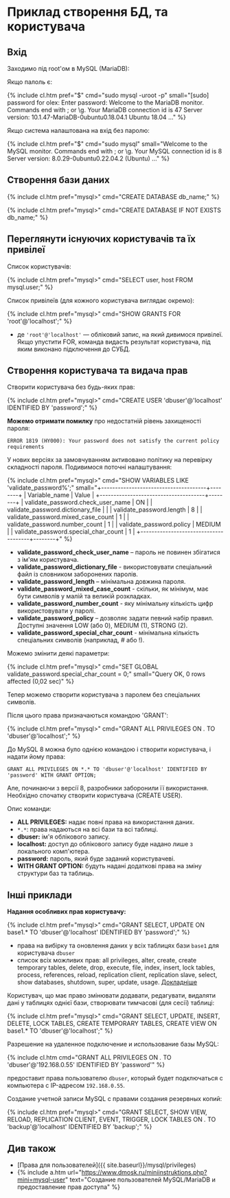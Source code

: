 # Приклад створення БД, та користувача

## Вхід

Заходимо під root'ом в MySQL (MariaDB):

Якщо палоль є:

{% include cl.htm pref="$" cmd="sudo mysql -uroot -p"
small="[sudo] password for olex: 
Enter password: 
Welcome to the MariaDB monitor.  Commands end with ; or \g.
Your MariaDB connection id is 47
Server version: 10.1.47-MariaDB-0ubuntu0.18.04.1 Ubuntu 18.04
..." %}

Якщо система налаштована на вхід без паролю:

{% include cl.htm pref="$" cmd="sudo mysql"
small="Welcome to the MySQL monitor.  Commands end with ; or \g.
Your MySQL connection id is 8
Server version: 8.0.29-0ubuntu0.22.04.2 (Ubuntu)
..." %}

## Створення бази даних

{% include cl.htm pref="mysql&gt;" cmd="CREATE DATABASE db_name;" %}

{% include cl.htm pref="mysql&gt;" cmd="CREATE DATABASE IF NOT EXISTS db_name;" %}

## Переглянути існуючих користувачів та їх привілеї

Список користувачів:

{% include cl.htm pref="mysql&gt;" cmd="SELECT user, host FROM mysql.user;" %}

Список привілеїв (для кожного користувача виглядає окремо):

{% include cl.htm pref="mysql&gt;" cmd="SHOW GRANTS FOR 'root'@'localhost';" %}

* де `'root'@'localhost'` — обліковий запис, на який дивимося привілеї. Якщо упустити FOR, команда видасть результат користувача, під яким виконано підключення до СУБД.

## Створення користувача та видача прав

Створити користувача без будь-яких прав:

{% include cl.htm pref="mysql&gt;" cmd="CREATE USER 'dbuser'@'localhost' IDENTIFIED BY 'password';" %}

**Можемо отримати помилку** про недостатній рівень захищеності пароля:

`ERROR 1819 (HY000): Your password does not satisfy the current policy requirements`

У нових версіях за замовчуванням активовано політику на перевірку складності пароля. Подивимося поточні налаштування:

{% include cl.htm pref="mysql&gt;" cmd="SHOW VARIABLES LIKE 'validate_password%';"
small="+--------------------------------------+--------+
| Variable_name                        | Value  |
+--------------------------------------+--------+
| validate_password.check_user_name    | ON     |
| validate_password.dictionary_file    |        |
| validate_password.length             | 8      |
| validate_password.mixed_case_count   | 1      |
| validate_password.number_count       | 1      |
| validate_password.policy             | MEDIUM |
| validate_password.special_char_count | 1      |
+--------------------------------------+--------+" %}

- **validate_password_check_user_name** – пароль не повинен збігатися з ім'ям користувача.
- **validate_password_dictionary_file** - використовувати спеціальний файл із словником заборонених паролів.
- **validate_password_length** – мінімальна довжина пароля.
- **validate_password_mixed_case_count** - скільки, як мінімум, має бути символів у малій та великій розкладках.
- **validate_password_number_count** - яку мінімальну кількість цифр використовувати у паролі.
- **validate_password_policy** – дозволяє задати певний набір правил. Доступні значення LOW (або 0), MEDIUM (1), STRONG (2).
- **validate_password_special_char_count** - мінімальна кількість спеціальних символів (наприклад, # або !).

Можемо змінити деякі параметри:

{% include cl.htm pref="mysql&gt;"
cmd="SET GLOBAL validate_password.special_char_count = 0;"
small="Query OK, 0 rows affected (0,02 sec)" %}

Тепер можемо створити користувача з паролем без спеціальних символів.

Після цього права призначаються командою 'GRANT':

{% include cl.htm pref="mysql&gt;"
cmd="GRANT ALL PRIVILEGES ON *.* TO 'dbuser'@'localhost';" %}

До MySQL 8 можна було однією командою і створити користувача, і надати йому права:

`GRANT ALL PRIVILEGES ON *.* TO 'dbuser'@'localhost' IDENTIFIED BY 'password' WITH GRANT OPTION;`

Але, починаючи з версії 8, разробники заборонили її використання. Необхідно спочатку створити користувача (CREATE USER).

Опис команди:

- **ALL PRIVILEGES:** надає повні права на використання даних.
- `*.*`: права надаються на всі бази та всі таблиці.
- **dbuser:** ім'я облікового запису.
- **localhost:** доступ до облікового запису буде надано лише з локального комп'ютера.
- **password:** пароль, який буде заданий користувачеві.
- **WITH GRANT OPTION:** будуть надані додаткові права на зміну структури баз та таблиць.

## Інші приклади

**Надання особливих прав користувачу:**

{% include cl.htm pref="mysql&gt;"
cmd="GRANT SELECT, UPDATE ON base1.* TO 'dbuser'@'localhost' IDENTIFIED BY 'password';" %}

* права на вибірку та оновлення даних у всіх таблицях бази `base1` для користувача `dbuser`
* список всіх можливих прав: all privileges, alter, create, create temporary tables, delete, drop, execute, file, index, insert, lock tables, process, references, reload, replication client, replication slave, select, show databases, shutdown, super, update, usage. [Докладніше](../privileges)

Користувач, що має право змінювати додавати, редагувати, видаляти дані у таблицях однієї бази, створювати тимчасові (для сесії) таблиці:

{% include cl.htm pref="mysql&gt;" 
cmd="GRANT
  SELECT, UPDATE, INSERT, DELETE, LOCK TABLES, CREATE TEMPORARY TABLES, CREATE VIEW
ON base1.* TO 'dbuser'@'localhost';" %}

Разрешение на удаленное подключение и использование базы MySQL:

{% include cl.htm cmd="GRANT ALL PRIVILEGES ON *.* TO 'dbuser'@'192.168.0.55' IDENTIFIED BY 'password'" %}

предоставит права пользователю `dbuser`, который будет подключаться с компьютера с IP-адресом `192.168.0.55`.

Создание учетной записи MySQL с правами создания резервных копий:

{% include cl.htm pref="mysql&gt;"
cmd="GRANT 
  SELECT, SHOW VIEW, RELOAD, REPLICATION CLIENT, EVENT, TRIGGER, LOCK TABLES
ON *.* TO 'backup'@'localhost' IDENTIFIED BY 'backup';" %}

## Див також

- [Права для пользователей]({{ site.baseurl}}/mysql/privileges)
- {% include a.htm url="https://www.dmosk.ru/miniinstruktions.php?mini=mysql-user" text="Создание пользователей MySQL/MariaDB и предоставление прав доступа" %}

